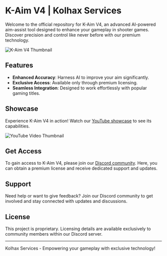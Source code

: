# K-Aim V4 | Kolhax Services

Welcome to the official repository for K-Aim V4, an advanced AI-powered aim-assist tool designed to enhance your gameplay in shooter games. Discover precision and control like never before with our premium technology.

![K-Aim V4 Thumbnail](https://kaimv4.kepar.online/images/ai_soft_aim_thumbnail.png)

## Features
- **Enhanced Accuracy**: Harness AI to improve your aim significantly.
- **Exclusive Access**: Available only through premium licensing.
- **Seamless Integration**: Designed to work effortlessly with popular gaming titles.

## Showcase
Experience K-Aim V4 in action! Watch our [YouTube showcase](https://youtu.be/6kC_kCiT-nA?si=ejRyAATxkMFdFz_v) to see its capabilities.

![YouTube Video Thumbnail](https://www.youtube.com/watch?v=6kC_kCiT-nA)

## Get Access
To gain access to K-Aim V4, please join our [Discord community](https://discord.gg/2ddNMyvg). Here, you can obtain a premium license and receive dedicated support and updates.

## Support
Need help or want to give feedback? Join our Discord community to get involved and stay connected with updates and discussions.

## License
This project is proprietary. Licensing details are available exclusively to community members within our Discord server.

---

Kolhax Services - Empowering your gameplay with exclusive technology!

